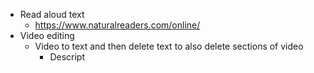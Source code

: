   * Read aloud text
    * https://www.naturalreaders.com/online/
  * Video editing
    * Video to text and then delete text to also delete sections of video
      * Descript